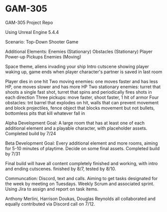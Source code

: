# GAM-305
GAM-305 Project Repo

Using Unreal Engine 5.4.4

Scenario:
Top-Down Shooter Game

Additional Elements:
Enemies (Stationary)
Obstacles (Stationary)
Player Power-up Pickups
Enemies (Moving)

Space theme, aliens invading your ship
Intro cutscene showing player waking up, game ends when player character's partner is saved in last room

Player dies in one hit
Two moving enemies: one moves faster and has less HP, one moves slower and has more HP
Two stationary enemies: turret that shoots a single fast shot, turret that spins and periodically fires shots in each direction
Three pickups: move faster, shoot faster, 1 hit of armor
Four obstacles: tnt barrel that explodes on hit, walls that can prevent movement and block projectiles, fence object that blocks movement but not bullets, bottomless pits that kill whatever fall in

Alpha Development Goal:
A large room that has at least one of each additional element and a playable character, with placeholder assets. Completed build by 7/24

Beta Development Goal:
Every additional element and more rooms, aiming for 5-10 minutes of playtime. Decide on some final assets. Completed build by 7/31

Final build will have all content completely finished and working, with intro and ending cutscenes. finished by 8/7, tested by 8/10.

Communcation:
Discord, text and calls. Aiming to get tasks designated for the week by meeting on Tuesdays. Weekly Scrum and associated sprint.
Using Jira to assign and report on task items.



Anthony Merlini, Harrison Doukas, Douglas Reynolds all collaborated and equally contributed via Discord call on 7/12.
